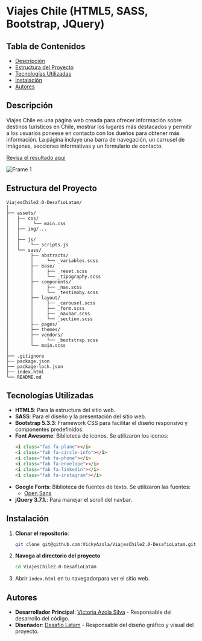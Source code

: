 # Viajes Chile (HTML5, SASS, Bootstrap, JQuery)

## Tabla de Contenidos

- [Descripción](#descripción)
- [Estructura del Proyecto](#estructura-del-proyecto)
- [Tecnologías Utilizadas](#tecnologías-utilizadas)
- [Instalación](#instalación)
- [Autores](#autores)

## Descripción

Viajes Chile es una página web creada para ofrecer información sobre destinos turísticos en Chile, 
mostrar los lugares más destacados y permitir a los usuarios poneese en contacto con los dueños 
para obtener más información. La página incluye una barra de navegación, un carrusel de imágenes, 
secciones informativas y un formulario de contacto.

[Revisa el resultado aqui](https://vickyazola.github.io/ViajesChile2.0-DesafioLatam/)

![Frame 1](https://github.com/user-attachments/assets/5a90d721-940d-4713-aae6-f717e7ee3f33)


## Estructura del Proyecto

```plaintext
ViajesChile2.0-DesafioLatam/
│
├── assets/
│   ├── css/
│   │     └── main.css
│   ├── img/...
│   │     
│   ├── js/
│   │    └── scripts.js
│   └── sass/
│        ├── abstracts/
│        │     └── _variables.scss
│        ├── base/
│        │     ├── _reset.scss
│        │     └── _tipography.scss
│        ├── components/
│        │     ├── _nav.scss
│        │     └── _testimoby.scss
│        ├── layout/
│        │     ├── _carousel.scss
│        │     ├── _form.scss
│        │     ├── _navbar.scss
│        │     └── _section.scss
│        ├── pages/
│        ├── themes/
│        ├── vendors/
│        │     └── _bootstrap.scss
│        └── main.scss
│
├── .gitignore
├── package.json
├── package-lock.json
├── index.html
└── README.md
```

## Tecnologías Utilizadas

- **HTML5**: Para la estructura del sitio web.
- **SASS**: Para el diseño y la presentación del sitio web.
- **Bootstrap 5.3.3**: Framework CSS para facilitar el diseño responsivo y componentes predefinidos.
- **Font Awesome**: Biblioteca de iconos. Se utilizaron los iconos:
    ```html
    <i class="fas fa-plane"></i>
    <i class="fab fa-circle-info"></i>
    <i class="fab fa-phone"></i>
    <i class="fab fa-envelope"></i>
    <i class="fab fa-linkedin"></i>
    <i class="fab fa-instagram"></i>
 
    ```
- **Google Fonts**: Biblioteca de fuentes de texto. Se utilizaron las fuentes:
  - [Open Sans](https://fonts.google.com/specimen/Open+Sans?query=open+sans)
- **jQuery 3.7.1.**: Para manejar el scroll del navbar.


## Instalación

1. **Clonar el repositorio**:
    ```bash
    git clone git@github.com:VickyAzola/ViajesChile2.0-DesafioLatam.git
    ```
2. **Navega al directorio del proyecto**
    ```bash
    cd ViajesChile2.0-DesafioLatam
    ```
3. Abrir `index.html` en tu navegadorpara ver el sitio web.


## Autores

- **Desarrollador Principal**: [Victoria Azola Silva](https://github.com/VickyAzola) - Responsable del desarrollo del código.
- **Diseñador**: [Desafío Latam](https://desafiolatam.com/admision/?utm_term=desafio%20latam&utm_campaign=Brand&utm_source=adwords&utm_medium=ppc&hsa_acc=1239562006&hsa_cam=16998643182&hsa_grp=136655824715&hsa_ad=596057942540&hsa_src=g&hsa_tgt=kwd-340546658839&hsa_kw=desafio%20latam&hsa_mt=b&hsa_net=adwords&hsa_ver=3&gad_source=1&gclid=CjwKCAjwvvmzBhA2EiwAtHVrbzEJGJPqUuTuFDuNIFtSh4eKqGXcLXmCO9u12vwlU553fGXV93Q5zxoCGmEQAvD_BwE) - Responsable del diseño gráfico y visual del proyecto.
